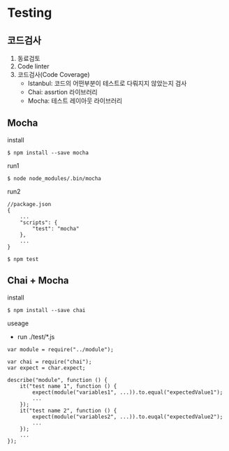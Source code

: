# Testing
## 코드검사
1. 동료검토
2. Code linter
3. 코드검사(Code Coverage)
    - Istanbul: 코드의 어떤부분이 테스트로 다뤄지지 않았는지 검사
    - Chai: assrtion 라이브러리
    - Mocha: 테스트 레이아웃 라이브러리
## Mocha
install
```
$ npm install --save mocha
```
run1
```
$ node node_modules/.bin/mocha
```
run2
```
//package.json
{
    ...
    "scripts": {
        "test": "mocha"
    },
    ...
}
```
```
$ npm test
```
## Chai + Mocha
install
```
$ npm install --save chai
```
useage
- run ./test/*.js
```
var module = require("../module");

var chai = require("chai");
var expect = char.expect;

describe("module", function () {
    it("test name 1", function () {
        expect(module("variables1", ...)).to.equal("expectedValue1");
        ...
    });
    it("test name 2", function () {
        expect(module("variables2", ...)).to.euqal("expectedValue2");
        ...
    });
    ...
});
```